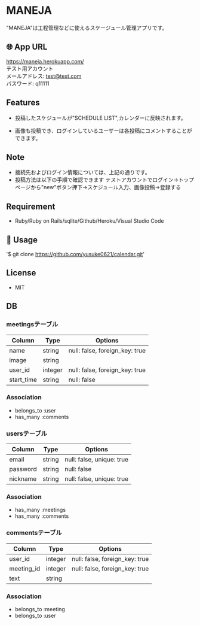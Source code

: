 # MANEJA

"MANEJA"は工程管理などに使えるスケージュール管理アプリです。

## 🌐 App URL
https://maneja.herokuapp.com/  
テスト用アカウント  
メールアドレス:  test@test.com  
パスワード: q11111

## Features
- 投稿したスケジュールが"SCHEDULE LIST",カレンダーに反映されます。

- 画像も投稿でき、ログインしているユーザーは各投稿にコメントすることができます。

## Note
- 接続先およびログイン情報については、上記の通りです。
- 投稿方法は以下の手順で確認できます
  テストアカウントでログイン→トップページから"new"ボタン押下→スケジュール入力、画像投稿→登録する
  
  
## Requirement
- Ruby/Ruby on Rails/sqlite/Github/Heroku/Visual Studio Code

## 💬 Usage
'$ git clone https://github.com/yusuke0621/calendar.git'

## License
- MIT

## DB
### meetingsテーブル
|Column|Type|Options|
|------|----|-------|
|name|string|null: false, foreign_key: true|
|image|string||
|user_id|integer|null: false, foreign_key: true|
|start_time|string|null: false
### Association
- belongs_to :user
- has_many :comments

### usersテーブル
|Column|Type|Options|
|------|----|-------|
|email|string|null: false, unique: true|
|password|string|null: false|
|nickname|string|null: false, unique: true|
### Association
- has_many :meetings
- has_many :comments


### commentsテーブル
|Column|Type|Options|
|------|----|-------|
|user_id|integer|null: false, foreign_key: true|
|meeting_id|integer|null: false, foreign_key: true|
|text|string|
### Association
- belongs_to :meeting
- belongs_to :user
